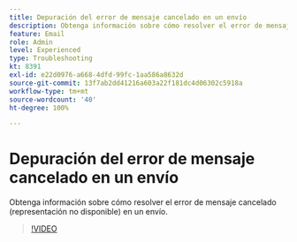 ```yaml
---
title: Depuración del error de mensaje cancelado en un envío
description: Obtenga información sobre cómo resolver el error de mensaje cancelado (representación no disponible) en un envío.
feature: Email
role: Admin
level: Experienced
type: Troubleshooting
kt: 8391
exl-id: e22d0976-a668-4dfd-99fc-1aa586a8632d
source-git-commit: 13f7ab2dd41216a603a22f181dc4d06302c5918a
workflow-type: tm+mt
source-wordcount: '40'
ht-degree: 100%

---
```


# Depuración del error de mensaje cancelado en un envío

Obtenga información sobre cómo resolver el error de mensaje cancelado (representación no disponible) en un envío.

>[!VIDEO](https://video.tv.adobe.com/v/335895?quality=12&learn=on)
